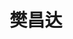 ---
title: "樊昌达"
position: "硕士" # 写硕士或博士
contact: "fancd@mail.nankai.edu.cn"
description: "气动人工肌肉" 
photo: "/url_test/student/fanchangda/photo.jpg" # 把fuyu改成自己名字的拼音
degree: 南开大学硕士 # 改成自己的最高学位
place: 10
item:
- 中国机器人大赛国家三等奖
---